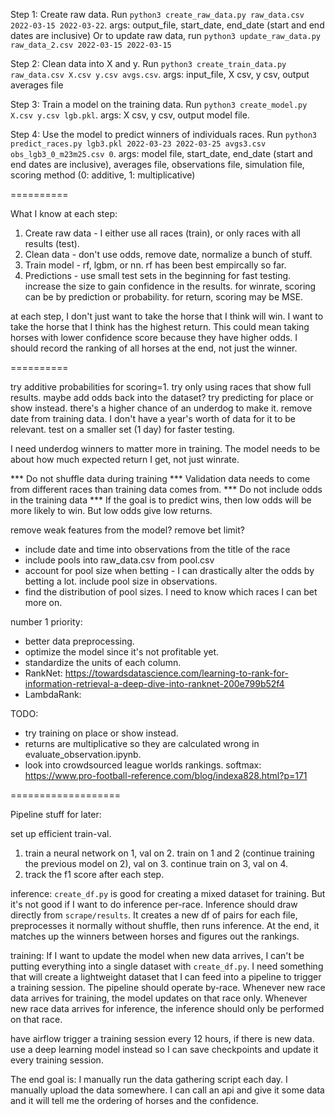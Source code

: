 
Step 1: Create raw data.
Run `python3 create_raw_data.py raw_data.csv 2022-03-15 2022-03-22`. args: output_file, start_date, end_date (start and end dates are inclusive)
Or to update raw data, run `python3 update_raw_data.py raw_data_2.csv 2022-03-15 2022-03-15`

Step 2: Clean data into X and y.
Run `python3 create_train_data.py raw_data.csv X.csv y.csv avgs.csv`. args: input_file, X csv, y csv, output averages file

Step 3: Train a model on the training data.
Run `python3 create_model.py X.csv y.csv lgb.pkl`. args: X csv, y csv, output model file.

Step 4: Use the model to predict winners of individuals races.
Run `python3 predict_races.py lgb3.pkl 2022-03-23 2022-03-25 avgs3.csv obs_lgb3_0_m23m25.csv 0`. args: model file, start_date, end_date (start and end dates are inclusive), averages file, observations file, simulation file, scoring method (0: additive, 1: multiplicative)

==========

What I know at each step:
1. Create raw data - I either use all races (train), or only races with all results (test).
2. Clean data - don't use odds, remove date, normalize a bunch of stuff.
3. Train model - rf, lgbm, or nn. rf has been best empircally so far.
4. Predictions - use small test sets in the beginning for fast testing. increase the size to gain confidence in the results. for winrate, scoring can be by prediction or probability. for return, scoring may be MSE.

at each step, I don't just want to take the horse that I think will win. I want to take the horse that I think has the highest return. This could mean taking horses with lower confidence score because they have higher odds. I should record the ranking of all horses at the end, not just the winner.

==========

try additive probabilities for scoring=1.
try only using races that show full results.
maybe add odds back into the dataset?
try predicting for place or show instead. there's a higher chance of an underdog to make it.
remove date from training data. I don't have a year's worth of data for it to be relevant.
test on a smaller set (1 day) for faster testing.

I need underdog winners to matter more in training. The model needs to be about how much expected return I get, not just winrate. 

*** Do not shuffle data during training ***
Validation data needs to come from different races than training data comes from.
*** Do not include odds in the training data ***
If the goal is to predict wins, then low odds will be more likely to win. But low odds give low returns.

remove weak features from the model?
remove bet limit?

- include date and time into observations from the title of the race
- include pools into raw_data.csv from pool.csv
- account for pool size when betting - I can drastically alter the odds by betting a lot. include pool size in observations.
- find the distribution of pool sizes. I need to know which races I can bet more on.

number 1 priority:
- better data preprocessing.
- optimize the model since it's not profitable yet.
- standardize the units of each column.
- RankNet: https://towardsdatascience.com/learning-to-rank-for-information-retrieval-a-deep-dive-into-ranknet-200e799b52f4
- LambdaRank: 

TODO:
- try training on place or show instead.
- returns are multiplicative so they are calculated wrong in evaluate_observation.ipynb.
- look into crowdsourced league worlds rankings. softmax: https://www.pro-football-reference.com/blog/indexa828.html?p=171


===================

Pipeline stuff for later:

set up efficient train-val.
1. train a neural network on 1, val on 2. train on 1 and 2 (continue training the previous model on 2), val on 3. continue train on 3, val on 4.
2. track the f1 score after each step.

inference:
`create_df.py` is good for creating a mixed dataset for training. But it's not good if I want to do inference per-race. Inference should draw directly from `scrape/results`. It creates a new df of pairs for each file, preprocesses it normally without shuffle, then runs inference. At the end, it matches up the winners between horses and figures out the rankings.

training:
If I want to update the model when new data arrives, I can't be putting everything into a single dataset with `create_df.py`. I need something that will create a lightweight dataset that I can feed into a pipeline to trigger a training session. The pipeline should operate by-race. Whenever new race data arrives for training, the model updates on that race only. Whenever new race data arrives for inference, the inference should only be performed on that race.

have airflow trigger a training session every 12 hours, if there is new data.
use a deep learning model instead so I can save checkpoints and update it every training session.

The end goal is:
I manually run the data gathering script each day. I manually upload the data somewhere.
I can call an api and give it some data and it will tell me the ordering of horses and the confidence.
